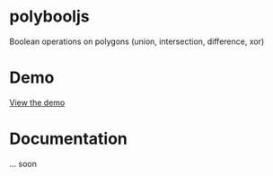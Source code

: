 # polybooljs

Boolean operations on polygons (union, intersection, difference, xor)

# Demo

[View the demo](https://rawgit.com/voidqk/polybooljs/master/dist/demo.html)

# Documentation

... soon
